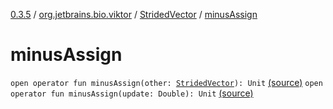[0.3.5](../../index.md) / [org.jetbrains.bio.viktor](../index.md) / [StridedVector](index.md) / [minusAssign](.)

# minusAssign

`open operator fun minusAssign(other: `[`StridedVector`](index.md)`): Unit` [(source)](https://github.com/JetBrains-Research/viktor/blob/0.3.5/src/main/kotlin/org/jetbrains/bio/viktor/StridedVector.kt#L375)
`open operator fun minusAssign(update: Double): Unit` [(source)](https://github.com/JetBrains-Research/viktor/blob/0.3.5/src/main/kotlin/org/jetbrains/bio/viktor/StridedVector.kt#L384)